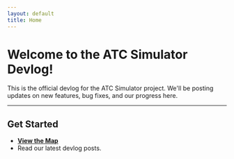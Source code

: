 ```yaml
---
layout: default
title: Home
---
```


# Welcome to the ATC Simulator Devlog!

This is the official devlog for the ATC Simulator project. We'll be posting updates on new features, bug fixes, and our progress here.

---

## Get Started

* **[View the Map](http://localhost:4000/map/)**
* Read our latest devlog posts.